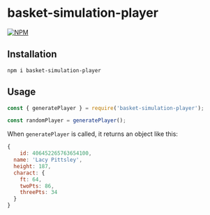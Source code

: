# basket-simulation-player

[![NPM](https://nodei.co/npm/basket-simulation-player.png)](https://www.npmjs.com/package/basket-simulation-player)

## Installation

`npm i basket-simulation-player`

## Usage

```js
const { generatePlayer } = require('basket-simulation-player');

const randomPlayer = generatePlayer();

```

When `generatePlayer` is called, it returns an object like this:

```js
{
	id: 406452265763654100,
  name: 'Lacy Pittsley',
  height: 187,
  charact: {
  	ft: 64,
  	twoPts: 86,
  	threePts: 34
  }
}
```